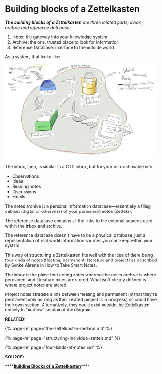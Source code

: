 # Building blocks of a Zettelkasten

_**The building blocks of a Zettelkasten** are three related parts; inbox, archive and reference database:_

1. Inbox: the gateway into your knowledge system
2. Archive: the one, trusted place to look for information
3. Reference Database: interface to the outside world

  
As a system, that looks like: 

![](.gitbook/assets/201405161618_zk_flow.jpg)

The inbox, then, is similar to a GTD inbox, but for your non-actionable info: 

* Observations
* Ideas 
* Reading notes
* Discussions
* Emails 

The notes archive is a personal information database—essentially a filing cabinet \(digital or otherwise\) of your permanent notes \(Zettels\).

The reference database contains all the links to the external sources used within the inbox and archive.  

The reference database doesn't have to be a physical database, just a representation of real world information sources you can keep within your system. 

This way of structuring a Zettelkasten fits well with the idea of there being four kinds of notes \(fleeting, permanent, literature and project\) as described by Sonke Ahrens in How to Take Smart Notes. 

The inbox is the place for fleeting notes whereas the notes archive is where permanent and literature notes are stored. What isn't clearly defined is where project notes are stored. 

Project notes straddle a line between fleeting and permanent \(in that they're permanent only as long as their related project is in progress\) so could have their own section. Alternatively, they could exist outside the Zettelkasten entirely in "outflow" section of the diagram. 

**RELATED:**

{% page-ref page="the-zettelkasten-method.md" %}

{% page-ref page="structuring-individual-zettels.md" %}

{% page-ref page="four-kinds-of-notes.md" %}

**SOURCE:**

\*\*\*\*[**Building Blocks of a Zettelkasten**](https://zettelkasten.de/posts/zettelkasten-building-blocks/)\*\*\*\*

